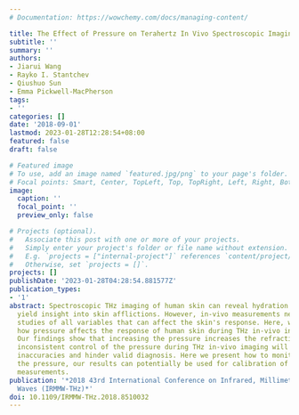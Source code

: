 ```yaml
---
# Documentation: https://wowchemy.com/docs/managing-content/

title: The Effect of Pressure on Terahertz In Vivo Spectroscopic Imaging
subtitle: ''
summary: ''
authors:
- Jiarui Wang
- Rayko I. Stantchev
- Qiushuo Sun
- Emma Pickwell-MacPherson
tags:
- ''
categories: []
date: '2018-09-01'
lastmod: 2023-01-28T12:28:54+08:00
featured: false
draft: false

# Featured image
# To use, add an image named `featured.jpg/png` to your page's folder.
# Focal points: Smart, Center, TopLeft, Top, TopRight, Left, Right, BottomLeft, Bottom, BottomRight.
image:
  caption: ''
  focal_point: ''
  preview_only: false

# Projects (optional).
#   Associate this post with one or more of your projects.
#   Simply enter your project's folder or file name without extension.
#   E.g. `projects = ["internal-project"]` references `content/project/deep-learning/index.md`.
#   Otherwise, set `projects = []`.
projects: []
publishDate: '2023-01-28T04:28:54.881577Z'
publication_types:
- '1'
abstract: Spectroscopic THz imaging of human skin can reveal hydration levels and
  yield insight into skin afflictions. However, in-vivo measurements necessitate careful
  studies of all variables that can affect the skin's response. Here, we investigate
  how pressure affects the response of human skin during THz in-vivo investigations.
  Our findings show that increasing the pressure increases the refractive index. Therefore,
  inconsistent control of the pressure during THz in-vivo imaging will cause measurement
  inaccuracies and hinder valid diagnosis. Here we present how to monitor and control
  the pressure, our results can potentially be used for calibration of THz in vivo
  measurements.
publication: '*2018 43rd International Conference on Infrared, Millimeter, and Terahertz
  Waves (IRMMW-THz)*'
doi: 10.1109/IRMMW-THz.2018.8510032
---
```


